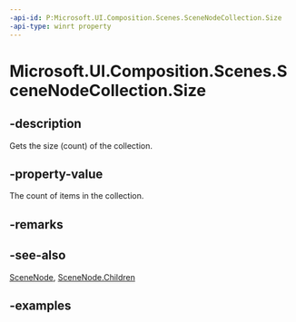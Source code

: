 ```yaml
---
-api-id: P:Microsoft.UI.Composition.Scenes.SceneNodeCollection.Size
-api-type: winrt property
---
```


<!-- Property syntax.
public uint Size { get; }
-->

# Microsoft.UI.Composition.Scenes.SceneNodeCollection.Size

## -description

Gets the size (count) of the collection.

## -property-value

The count of items in the collection.

## -remarks

## -see-also

[SceneNode](scenenode.md), [SceneNode.Children](scenenode_children.md)

## -examples


